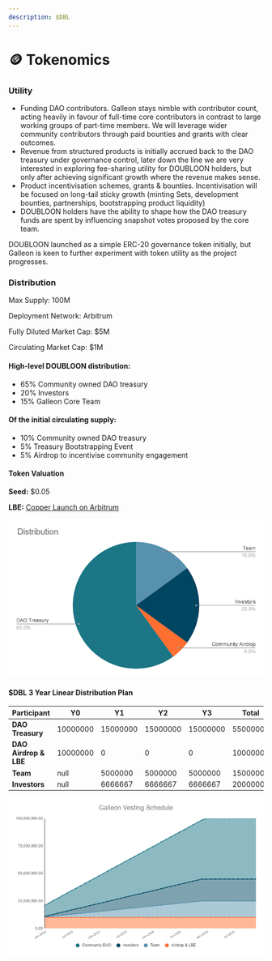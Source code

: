 ```yaml
---
description: $DBL
---
```


# 🪙 Tokenomics

### **Utility**

* Funding DAO contributors. Galleon stays nimble with contributor count, acting heavily in favour of full-time core contributors in contrast to large working groups of part-time members. We will leverage wider community contributors through paid bounties and grants with clear outcomes.&#x20;
* Revenue from structured products is initially accrued back to the DAO treasury under governance control, later down the line we are very interested in exploring fee-sharing utility for DOUBLOON holders, but only after achieving significant growth where the revenue makes sense.&#x20;
* Product incentivisation schemes, grants & bounties. Incentivisation will be focused on long-tail sticky growth (minting Sets, development bounties, partnerships, bootstrapping product liquidity)&#x20;
* DOUBLOON holders have the ability to shape how the DAO treasury funds are spent by influencing snapshot votes proposed by the core team.

DOUBLOON launched as a simple ERC-20 governance token initially, but Galleon is keen to further experiment with token utility as the project progresses.&#x20;

### Distribution

Max Supply: 100M&#x20;

Deployment Network: Arbitrum&#x20;

Fully Diluted Market Cap: $5M

Circulating Market Cap: $1M

#### **High-level DOUBLOON distribution:**

* 65% Community owned DAO treasury
* 20% Investors
* 15% Galleon Core Team

#### **Of the initial circulating supply:**

* 10% Community owned DAO treasury
* 5% Treasury Bootstrapping Event
* 5% Airdrop to incentivise community engagement

#### Token Valuation

**Seed:** $0.05

**LBE:** [Copper Launch on Arbitrum](https://arbitrum.copperlaunch.com/pools/0x2dB615Fe592EC8B147a40df788C829D08Fbb6F65)



![](../.gitbook/assets/unnamed.png)

#### $DBL 3 Year Linear Distribution Plan

<table><thead><tr><th>Participant</th><th data-type="number">Y0</th><th data-type="number">Y1</th><th data-type="number">Y2</th><th data-type="number">Y3</th><th data-type="number">Total</th></tr></thead><tbody><tr><td><strong>DAO Treasury</strong></td><td>10000000</td><td>15000000</td><td>15000000</td><td>15000000</td><td>55000000</td></tr><tr><td><strong>DAO Airdrop &#x26; LBE</strong></td><td>10000000</td><td>0</td><td>0</td><td>0</td><td>10000000</td></tr><tr><td><strong>Team</strong></td><td>null</td><td>5000000</td><td>5000000</td><td>5000000</td><td>15000000</td></tr><tr><td><strong>Investors</strong></td><td>null</td><td>6666667</td><td>6666667</td><td>6666667</td><td>20000000</td></tr></tbody></table>

![](../.gitbook/assets/unknown.png)
